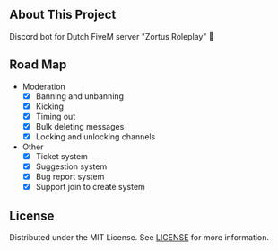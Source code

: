 ## About This Project
Discord bot for Dutch FiveM server "Zortus Roleplay" 💖

## Road Map
- Moderation
    - [x] Banning and unbanning
    - [x] Kicking
    - [x] Timing out
    - [x] Bulk deleting messages
    - [x] Locking and unlocking channels
- Other
    - [x] Ticket system
    - [x] Suggestion system
    - [x] Bug report system
    - [x] Support join to create system
 
## License
Distributed under the MIT License. See [LICENSE](https://github.com/LuvvSumDev/ZortusDiscordBot/blob/main/LICENSE) for more information.
